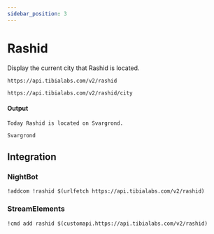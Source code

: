 ```yaml
---
sidebar_position: 3
---
```


# Rashid

Display the current city that Rashid is located.

`https://api.tibialabs.com/v2/rashid`

`https://api.tibialabs.com/v2/rashid/city`

#### Output

```
Today Rashid is located on Svargrond.

Svargrond
```

## Integration

### NightBot

```
!addcom !rashid $(urlfetch https://api.tibialabs.com/v2/rashid)
```

### StreamElements

```
!cmd add rashid $(customapi.https://api.tibialabs.com/v2/rashid)
```
